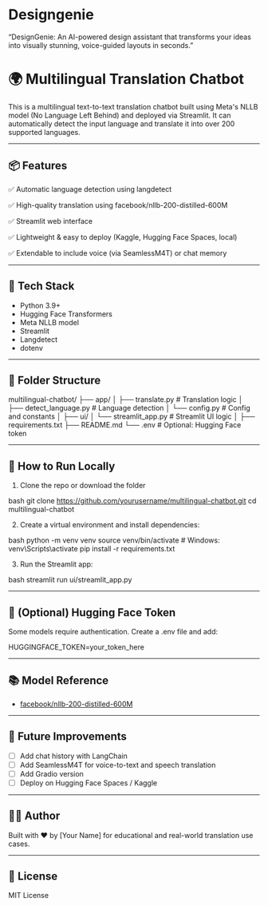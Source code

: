 # Designgenie
“DesignGenie: An AI-powered design assistant that transforms your ideas into visually stunning, voice-guided layouts in seconds.”
# 🌍 Multilingual Translation Chatbot

This is a multilingual text-to-text translation chatbot built using Meta's NLLB model (No Language Left Behind) and deployed via Streamlit. It can automatically detect the input language and translate it into over 200 supported languages.

---

## 📦 Features

✅ Automatic language detection using langdetect

✅ High-quality translation using facebook/nllb-200-distilled-600M

✅ Streamlit web interface

✅ Lightweight & easy to deploy (Kaggle, Hugging Face Spaces, local)

✅ Extendable to include voice (via SeamlessM4T) or chat memory

---

## 🧰 Tech Stack

- Python 3.9+
- Hugging Face Transformers
- Meta NLLB model
- Streamlit
- Langdetect
- dotenv

---

## 📁 Folder Structure


multilingual-chatbot/
├── app/
│   ├── translate.py           # Translation logic
│   ├── detect_language.py     # Language detection
│   └── config.py              # Config and constants
│
├── ui/
│   └── streamlit_app.py       # Streamlit UI logic
│
├── requirements.txt
├── README.md
└── .env                       # Optional: Hugging Face token


---

## 🚀 How to Run Locally

1. Clone the repo or download the folder

bash
git clone https://github.com/yourusername/multilingual-chatbot.git
cd multilingual-chatbot


2. Create a virtual environment and install dependencies:

bash
python -m venv venv
source venv/bin/activate      # Windows: venv\Scripts\activate
pip install -r requirements.txt


3. Run the Streamlit app:

bash
streamlit run ui/streamlit_app.py


---

## 🔐 (Optional) Hugging Face Token

Some models require authentication. Create a .env file and add:


HUGGINGFACE_TOKEN=your_token_here


---

## 📚 Model Reference

- [facebook/nllb-200-distilled-600M](https://huggingface.co/facebook/nllb-200-distilled-600M)

---

## 🧠 Future Improvements

- [ ] Add chat history with LangChain
- [ ] Add SeamlessM4T for voice-to-text and speech translation
- [ ] Add Gradio version
- [ ] Deploy on Hugging Face Spaces / Kaggle

---

## 🧑‍💻 Author

Built with ❤ by [Your Name] for educational and real-world translation use cases.

---

## 📄 License

MIT License
